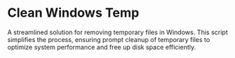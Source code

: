 
# Clean Windows Temp

A streamlined solution for removing temporary files in Windows. This script simplifies the process, ensuring prompt cleanup of temporary files to optimize system performance and free up disk space efficiently.
